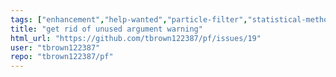 ```yaml
---
tags: ["enhancement","help-wanted","particle-filter","statistical-methods","statistical-models","statistics"]
title: "get rid of unused argument warning"
html_url: "https://github.com/tbrown122387/pf/issues/19"
user: "tbrown122387"
repo: "tbrown122387/pf"
---
```


